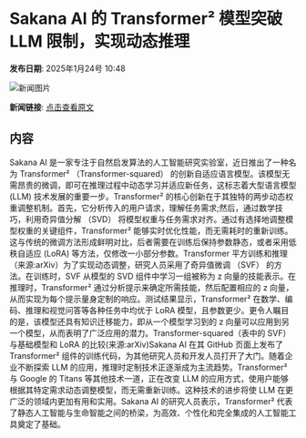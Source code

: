 # Sakana AI 的 Transformer² 模型突破 LLM 限制，实现动态推理

**发布日期**: 2025年1月24号 10:48

![新闻图片](https://pic.chinaz.com/picmap/thumb/202305251639365380_20.jpg)

**新闻链接**: [点击查看原文](https://www.aibase.com/zh/news/14980)

## 内容

Sakana AI 是一家专注于自然启发算法的人工智能研究实验室，近日推出了一种名为 Transformer² （Transformer-squared） 的创新自适应语言模型。该模型无需昂贵的微调，即可在推理过程中动态学习并适应新任务，这标志着大型语言模型 (LLM) 技术发展的重要一步。Transformer² 的核心创新在于其独特的两步动态权重调整机制。首先，它分析传入的用户请求，理解任务需求;然后，通过数学技巧，利用奇异值分解 （SVD） 将模型权重与任务需求对齐。通过有选择地调整模型权重的关键组件，Transformer² 能够实时优化性能，而无需耗时的重新训练。这与传统的微调方法形成鲜明对比，后者需要在训练后保持参数静态，或者采用低秩自适应 (LoRA) 等方法，仅修改一小部分参数。Transformer 平方训练和推理（来源:arXiv）为了实现动态调整，研究人员采用了奇异值微调 （SVF） 的方法。在训练时，SVF 从模型的 SVD 组件中学习一组被称为 z 向量的技能表示。在推理时，Transformer² 通过分析提示来确定所需技能，然后配置相应的 z 向量，从而实现为每个提示量身定制的响应。测试结果显示，Transformer² 在数学、编码、推理和视觉问答等各种任务中均优于 LoRA 模型，且参数更少。更令人瞩目的是，该模型还具有知识迁移能力，即从一个模型学习到的 z 向量可以应用到另一个模型，从而表明了广泛应用的潜力。Transformer-squared（表中的 SVF）与基础模型和 LoRA 的比较(来源:arXiv)Sakana AI 在其 GitHub 页面上发布了 Transformer² 组件的训练代码，为其他研究人员和开发人员打开了大门。随着企业不断探索 LLM 的应用，推理时定制技术正逐渐成为主流趋势。Transformer² 与 Google 的 Titans 等其他技术一道，正在改变 LLM 的应用方式，使用户能够根据其特定需求动态调整模型，而无需重新训练。这种技术的进步将使 LLM 在更广泛的领域内更加有用和实用。Sakana AI 的研究人员表示，Transformer² 代表了静态人工智能与生命智能之间的桥梁，为高效、个性化和完全集成的人工智能工具奠定了基础。
